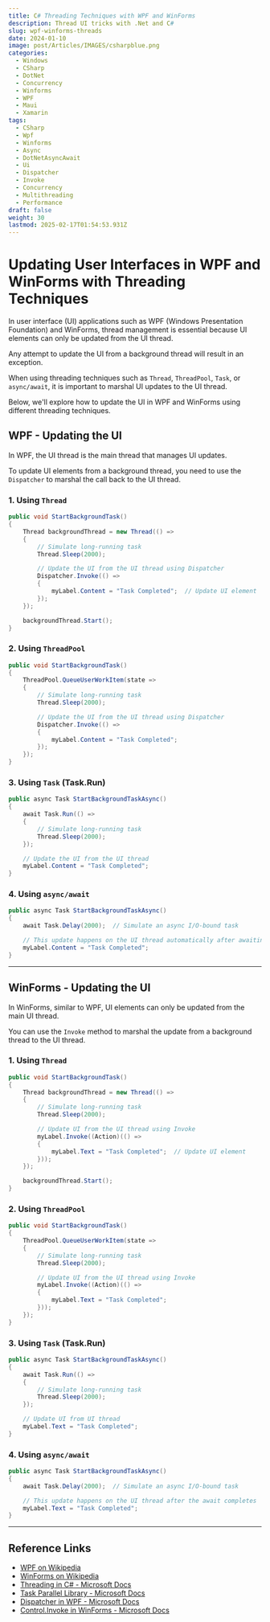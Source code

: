 ```yaml
---
title: C# Threading Techniques with WPF and WinForms
description: Thread UI tricks with .Net and C#
slug: wpf-winforms-threads
date: 2024-01-10
image: post/Articles/IMAGES/csharpblue.png
categories:
  - Windows
  - CSharp
  - DotNet
  - Concurrency
  - Winforms
  - WPF
  - Maui
  - Xamarin
tags:
  - CSharp
  - Wpf
  - Winforms
  - Async
  - DotNetAsyncAwait
  - Ui
  - Dispatcher
  - Invoke
  - Concurrency
  - Multithreading
  - Performance
draft: false
weight: 30
lastmod: 2025-02-17T01:54:53.931Z
---
```

# Updating User Interfaces in WPF and WinForms with Threading Techniques

In user interface (UI) applications such as WPF (Windows Presentation Foundation) and WinForms, thread management is essential because UI elements can only be updated from the UI thread.

Any attempt to update the UI from a background thread will result in an exception.

When using threading techniques such as `Thread`, `ThreadPool`, `Task`, or `async/await`, it is important to marshal UI updates to the UI thread.

Below, we'll explore how to update the UI in WPF and WinForms using different threading techniques.

## WPF - Updating the UI

In WPF, the UI thread is the main thread that manages UI updates.

To update UI elements from a background thread, you need to use the `Dispatcher` to marshal the call back to the UI thread.

### 1. Using `Thread`

```csharp
public void StartBackgroundTask()
{
    Thread backgroundThread = new Thread(() =>
    {
        // Simulate long-running task
        Thread.Sleep(2000);

        // Update the UI from the UI thread using Dispatcher
        Dispatcher.Invoke(() =>
        {
            myLabel.Content = "Task Completed";  // Update UI element
        });
    });

    backgroundThread.Start();
}
```

### 2. Using `ThreadPool`

```csharp
public void StartBackgroundTask()
{
    ThreadPool.QueueUserWorkItem(state =>
    {
        // Simulate long-running task
        Thread.Sleep(2000);

        // Update the UI from the UI thread using Dispatcher
        Dispatcher.Invoke(() =>
        {
            myLabel.Content = "Task Completed";
        });
    });
}
```

### 3. Using `Task` (Task.Run)

```csharp
public async Task StartBackgroundTaskAsync()
{
    await Task.Run(() =>
    {
        // Simulate long-running task
        Thread.Sleep(2000);
    });

    // Update the UI from the UI thread
    myLabel.Content = "Task Completed";
}
```

### 4. Using `async/await`

```csharp
public async Task StartBackgroundTaskAsync()
{
    await Task.Delay(2000);  // Simulate an async I/O-bound task

    // This update happens on the UI thread automatically after awaiting
    myLabel.Content = "Task Completed";
}
```

***

## WinForms - Updating the UI

In WinForms, similar to WPF, UI elements can only be updated from the main UI thread.

You can use the `Invoke` method to marshal the update from a background thread to the UI thread.

### 1. Using `Thread`

```csharp
public void StartBackgroundTask()
{
    Thread backgroundThread = new Thread(() =>
    {
        // Simulate long-running task
        Thread.Sleep(2000);

        // Update UI from the UI thread using Invoke
        myLabel.Invoke((Action)(() =>
        {
            myLabel.Text = "Task Completed";  // Update UI element
        }));
    });

    backgroundThread.Start();
}
```

### 2. Using `ThreadPool`

```csharp
public void StartBackgroundTask()
{
    ThreadPool.QueueUserWorkItem(state =>
    {
        // Simulate long-running task
        Thread.Sleep(2000);

        // Update UI from the UI thread using Invoke
        myLabel.Invoke((Action)(() =>
        {
            myLabel.Text = "Task Completed";
        }));
    });
}
```

### 3. Using `Task` (Task.Run)

```csharp
public async Task StartBackgroundTaskAsync()
{
    await Task.Run(() =>
    {
        // Simulate long-running task
        Thread.Sleep(2000);
    });

    // Update UI from UI thread
    myLabel.Text = "Task Completed";
}
```

### 4. Using `async/await`

```csharp
public async Task StartBackgroundTaskAsync()
{
    await Task.Delay(2000);  // Simulate an async I/O-bound task

    // This update happens on the UI thread after the await completes
    myLabel.Text = "Task Completed";
}
```

***

## Reference Links

* [WPF on Wikipedia](https://en.wikipedia.org/wiki/Windows_Presentation_Foundation)
* [WinForms on Wikipedia](https://en.wikipedia.org/wiki/Windows_Forms)
* [Threading in C# - Microsoft Docs](https://learn.microsoft.com/en-us/dotnet/standard/threading/)
* [Task Parallel Library - Microsoft Docs](https://learn.microsoft.com/en-us/dotnet/standard/parallel-programming/task-parallel-library-tpl)
* [Dispatcher in WPF - Microsoft Docs](https://learn.microsoft.com/en-us/dotnet/api/system.windows.threading.dispatcher)
* [Control.Invoke in WinForms - Microsoft Docs](https://learn.microsoft.com/en-us/dotnet/api/system.windows.forms.control.invoke)

<!-- not funny version 

---
title: Updating User Interfaces in WPF and WinForms with Threading Techniques
description: Updating User Interfaces in WPF and WinForms with Threading Techniques
slug: updating-user-interfaces-in-wpf-and-winforms-with-threading-techniques
date: 2024-01-10
image: post/Articles/IMAGES/20.jpg
categories: []
tags: ['C#', 'Threading', 'Wpf', 'Winforms', 'Async', 'Await', 'Task', 'Threadpool', 'Parallel', 'Ui', 'Dispatcher', 'Invoke', 'Concurrency', 'Multithreading', 'Performance']
draft: false
weight: 30
---

# Updating User Interfaces in WPF and WinForms with Threading Techniques

In user interface (UI) applications such as WPF (Windows Presentation Foundation) and WinForms, thread management is essential because UI elements can only be updated from the UI thread. Any attempt to update the UI from a background thread will result in an exception. Therefore, when using threading techniques such as `Thread`, `ThreadPool`, `Task`, or `async/await`, it is important to marshal UI updates to the UI thread.

Below, we'll explore how to update the UI in WPF and WinForms using different threading techniques.

## WPF - Updating the UI

In WPF, the UI thread is the main thread that manages UI updates. To update UI elements from a background thread, you need to use the `Dispatcher` to marshal the call back to the UI thread.

### 1. Using `Thread`

```csharp
public void StartBackgroundTask()
{
    Thread backgroundThread = new Thread(() =>
    {
        // Simulate long-running task
        Thread.Sleep(2000);

        // Update the UI from the UI thread using Dispatcher
        Dispatcher.Invoke(() =>
        {
            myLabel.Content = "Task Completed";  // Update UI element
        });
    });

    backgroundThread.Start();
}
```

### 2. Using `ThreadPool`

```csharp
public void StartBackgroundTask()
{
    ThreadPool.QueueUserWorkItem(state =>
    {
        // Simulate long-running task
        Thread.Sleep(2000);

        // Update the UI from the UI thread using Dispatcher
        Dispatcher.Invoke(() =>
        {
            myLabel.Content = "Task Completed";
        });
    });
}
```

### 3. Using `Task` (Task.Run)

```csharp
public async Task StartBackgroundTaskAsync()
{
    await Task.Run(() =>
    {
        // Simulate long-running task
        Thread.Sleep(2000);
    });

    // Update the UI from the UI thread
    myLabel.Content = "Task Completed";
}
```

### 4. Using `async/await`

```csharp
public async Task StartBackgroundTaskAsync()
{
    await Task.Delay(2000);  // Simulate an async I/O-bound task

    // This update happens on the UI thread automatically after awaiting
    myLabel.Content = "Task Completed";
}
```

---

## WinForms - Updating the UI

In WinForms, similar to WPF, UI elements can only be updated from the main UI thread. You can use the `Invoke` method to marshal the update from a background thread to the UI thread.

### 1. Using `Thread`

```csharp
public void StartBackgroundTask()
{
    Thread backgroundThread = new Thread(() =>
    {
        // Simulate long-running task
        Thread.Sleep(2000);

        // Update UI from the UI thread using Invoke
        myLabel.Invoke((Action)(() =>
        {
            myLabel.Text = "Task Completed";  // Update UI element
        }));
    });

    backgroundThread.Start();
}
```

### 2. Using `ThreadPool`

```csharp
public void StartBackgroundTask()
{
    ThreadPool.QueueUserWorkItem(state =>
    {
        // Simulate long-running task
        Thread.Sleep(2000);

        // Update UI from the UI thread using Invoke
        myLabel.Invoke((Action)(() =>
        {
            myLabel.Text = "Task Completed";
        }));
    });
}
```

### 3. Using `Task` (Task.Run)

```csharp
public async Task StartBackgroundTaskAsync()
{
    await Task.Run(() =>
    {
        // Simulate long-running task
        Thread.Sleep(2000);
    });

    // Update UI from UI thread
    myLabel.Text = "Task Completed";
}
```

### 4. Using `async/await`

```csharp
public async Task StartBackgroundTaskAsync()
{
    await Task.Delay(2000);  // Simulate an async I/O-bound task

    // This update happens on the UI thread after the await completes
    myLabel.Text = "Task Completed";
}
```

---

## Reference Links

- [WPF on Wikipedia](https://en.wikipedia.org/wiki/Windows_Presentation_Foundation)
- [WinForms on Wikipedia](https://en.wikipedia.org/wiki/Windows_Forms)
- [Threading in C# - Microsoft Docs](https://learn.microsoft.com/en-us/dotnet/standard/threading/)
- [Task Parallel Library - Microsoft Docs](https://learn.microsoft.com/en-us/dotnet/standard/parallel-programming/task-parallel-library-tpl)
- [Dispatcher in WPF - Microsoft Docs](https://learn.microsoft.com/en-us/dotnet/api/system.windows.threading.dispatcher)
- [Control.Invoke in WinForms - Microsoft Docs](https://learn.microsoft.com/en-us/dotnet/api/system.windows.forms.control.invoke)


-->
